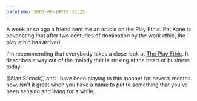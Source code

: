 ```yaml
---
datetime: 2002-08-19T16:35:25
---
```

A week or so ago a friend sent me an article on the Play Ethic. Pat Kane is advocating that after two centuries of domination by the work ethic, the play ethic has arrived.

I'm recommending that everybody takes a close look at [The Play Ethic](https://www.theplayethic.com/what-is-the-play-ethic.html). It describes a way out of the malady that is striking at the heart of business today.

[[Alan Silcock]] and I have been playing in this manner for several months now. Isn't it great when you have a name to put to something that you've been sensing and living for a while.